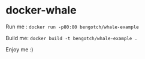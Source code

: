 # docker-whale

Run me : `docker run -p80:80 bengotch/whale-example`

Build me: `docker build -t bengotch/whale-example .`

Enjoy me :) 
